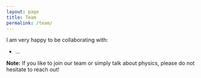 ```yaml
---
layout: page
title: Team
permalink: /team/
---
```


I am very happy to be collaborating with:

- ...


<div markdown="span" class="alert alert-info" role="alert"><i class="fa fa-info-circle"></i> <b>Note:</b> If you like to join our team or simply talk about physics, please do not hesitate to reach out!</div>


